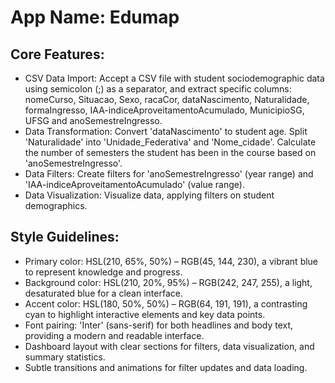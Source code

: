 # **App Name**: Edumap

## Core Features:

- CSV Data Import: Accept a CSV file with student sociodemographic data using semicolon (;) as a separator, and extract specific columns: nomeCurso, Situacao, Sexo, racaCor, dataNascimento, Naturalidade, formaIngresso, IAA-indiceAproveitamentoAcumulado, MunicipioSG, UFSG and anoSemestreIngresso.
- Data Transformation: Convert 'dataNascimento' to student age. Split 'Naturalidade' into 'Unidade_Federativa' and 'Nome_cidade'. Calculate the number of semesters the student has been in the course based on 'anoSemestreIngresso'.
- Data Filters: Create filters for 'anoSemestreIngresso' (year range) and 'IAA-indiceAproveitamentoAcumulado' (value range).
- Data Visualization: Visualize data, applying filters on student demographics.

## Style Guidelines:

- Primary color: HSL(210, 65%, 50%) – RGB(45, 144, 230), a vibrant blue to represent knowledge and progress.
- Background color: HSL(210, 20%, 95%) – RGB(242, 247, 255), a light, desaturated blue for a clean interface.
- Accent color: HSL(180, 50%, 50%) – RGB(64, 191, 191), a contrasting cyan to highlight interactive elements and key data points.
- Font pairing: 'Inter' (sans-serif) for both headlines and body text, providing a modern and readable interface.
- Dashboard layout with clear sections for filters, data visualization, and summary statistics.
- Subtle transitions and animations for filter updates and data loading.